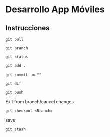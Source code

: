 # Desarrollo App Móviles
## Instrucciones

```
git pull
```

```
git branch
```

```
git status
```

```
git add .
```

```
git commit -m ""
```
```
git dif
```

```
git push
```

Exit from branch/cancel changes
```
git checkout <Branch>
```
save
```
git stash
```